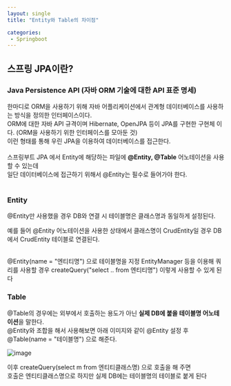 ```yaml
---
layout: single
title: "Entity와 Table의 차이점"

categories:
 - Springboot
---
```


## 스프링 JPA이란?
### Java Persistence API (자바 ORM 기술에 대한 API 표준 명세)
한마디로 ORM을 사용하기 위해 자바 어플리케이션에서 관계형 데이터베이스를 사용하는 방식을 정의한 인터페이스이다. <br>
ORM에 대한 자바 API 규격이며 Hibernate, OpenJPA 등이 JPA를 구현한 구현체 이다. (ORM을 사용하기 위한 인터페이스를 모아둔 것) <br>
이런 형태를 통해 우린 JPA을 이용하여 데이터베이스를 접근한다. <br> <br>
스프링부트 JPA 에서 Entity에 해당하는 파일에 **@Entity, @Table** 어노테이션을 사용할 수 있는데 <br>
일단 데이터베이스에 접근하기 위해서 @Entity는 필수로 들어가야 한다. <br> <br>

### Entity
@Entity만 사용했을 경우 DB와 연결 시 테이블명은 클래스명과 동일하게 설정된다. <br>

예를 들어 @Entity 어노테이션을 사용한 상태에서 클래스명이 CrudEntity일 경우 DB에서 CrudEntity 테이블로 연결된다. <br> <br>

 
@Entity(name = "엔티티명") 으로 테이블명을 지정 EntityManager 등을 이용해 쿼리를 사용할 경우 createQuery("select .. from 엔티티명") 이렇게 사용할 수 있게 된다 <br>

### Table
@Table의 경우에는 외부에서 호출하는 용도가 아닌 **실제 DB에 붙을 테이블명 어노테이션**을 말한다. <br>
@Entity와 조합을 해서 사용해보면 아래 이미지와 같이 @Entity 설정 후 @Table(name = "테이블명") 으로 해준다. <br>

![image](https://user-images.githubusercontent.com/81789003/195852815-d9d77528-afcf-4370-89d4-fa9f45dea5e4.png)

이후 createQuery(select m from 엔티티클래스명) 으로 호출을 해 주면 <br>
호출은 엔티티클래스명으로 하지만 실제 DB에는 테이블명의 테이블로 붙게 된다 <br>
